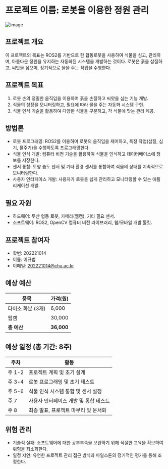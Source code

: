 # 프로젝트 이름: 로봇을 이용한 정원 관리
![image](https://github.com/chu-aie/cobots-2024/assets/133697595/30a66e8b-fc21-491b-9757-483044c33f19)

## 프로젝트 개요
이 프로젝트의 목표는 ROS2를 기반으로 한 협동로봇을 사용하여 식물을 심고, 관리하며, 아름다운 정원을 유지하는 자동화된 시스템을 개발하는 것이다. 로봇은 흙을 삽질하고, 씨앗을 심으며, 정기적으로 물을 주는 작업을 수행한다.

## 프로젝트 목표
1. 로봇 손의 정밀한 움직임을 이용하여 흙을 손질하고 씨앗을 심는 기능 개발.
2. 식물의 성장을 모니터링하고, 필요에 따라 물을 주는 자동화 시스템 구현.
3. 식물 인식 기술을 활용하여 다양한 식물을 구분하고, 각 식물에 맞는 관리 제공.

## 방법론
- 로봇 프로그래밍: ROS2를 이용하여 로봇의 움직임을 제어하고, 특정 작업(삽질, 심기, 물주기)을 수행하도록 프로그래밍한다.
- 식물 인식 개발: 컴퓨터 비전 기술을 활용하여 식물을 인식하고 데이터베이스에 정보를 저장한다.
- 센서 통합: 토양 습도 센서 및 기타 환경 센서를 통합하여 식물의 상태를 지속적으로 모니터링한다.
- 사용자 인터페이스 개발: 사용자가 로봇을 쉽게 관리하고 모니터링할 수 있는 애플리케이션 개발.

## 필요 자원
- 하드웨어: 두산 협동 로봇, 카메라(웹캠), 기타 필요 센서.
- 소프트웨어: ROS2, OpenCV 컴퓨터 비전 라이브러리, 웹/모바일 개발 툴킷.
  
## 프로젝트 참여자
- 학번: 202221014
- 이름: 이규범
- 이메일: 202221014@chu.ac.kr

## 예상 예산

| 품목                        | 가격(원)  |
|-------------------------|---------|
| 다이소 화분 (3개)        | 6,000   |
| 웹캠                      | 30,000  |
| **총 예산**                | **36,000** |


## 예상 일정 (총 기간: 8주)

| 주차   | 활동                                 |
|------|------------------------------------|
| 주 1-2 | 프로젝트 계획 및 초기 설계                |
| 주 3-4 | 로봇 프로그래밍 및 초기 테스트             |
| 주 5-6 | 식물 인식 시스템 통합 및 센서 설정          |
| 주 7   | 사용자 인터페이스 개발 및 통합 테스트        |
| 주 8   | 최종 발표, 프로젝트 마무리 및 문서화 |


## 위험 관리

- 기술적 실패: 소프트웨어에 대한 공부부족을 보완하기 위해 적절한 교육을 확보하여 위험을 최소화한다.
- 일정 지연: 유연한 프로젝트 관리 접근 방식과 마일스톤의 정기적인 평가를 통해 조정한다.


